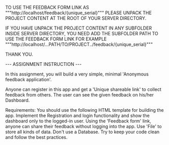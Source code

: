 
TO USE THE FEEDBACK FORM LINK AS """http://localhost/feedback/{unique_serial}"""
PLEASE UNPACK THE PROJECT CONTENT AT THE ROOT OF YOUR SERVER DIRECTORY. 

IF YOU HAVE UNPACK THE PROJECT CONTENT IN ANY SUBFOLDER INSIDE SERVER DIRECTORY,
YOU NEED ADD THE SUBFOLDER PATH TO USE THE FEEDBACK FORM LINK 
FOR EXAMPLE """http://localhost/...PATH/TO/PROJECT../feedback/{unique_serial}"""

THANK YOU. 



--- ASSIGNMENT INSTRUCTION ---

In this assignment, you will build a very simple, minimal 'Anonymous feedback application'. 

Anyone can register in this app and get a 'Unique shareable link' to collect feedback from others. The user can see the given feedback on his/her Dashboard. 

Requirements: 
You should use the following HTML template for building the app. 
Implement the Registration and login functionality and show the dashboard only to the logged-in user. 
Using the 'Feedback form' link, anyone can share their feedback without logging into the app.
Use 'File' to store all kinds of data. Don't use a Database. 
Try to keep your code clean and follow the best practices. 



